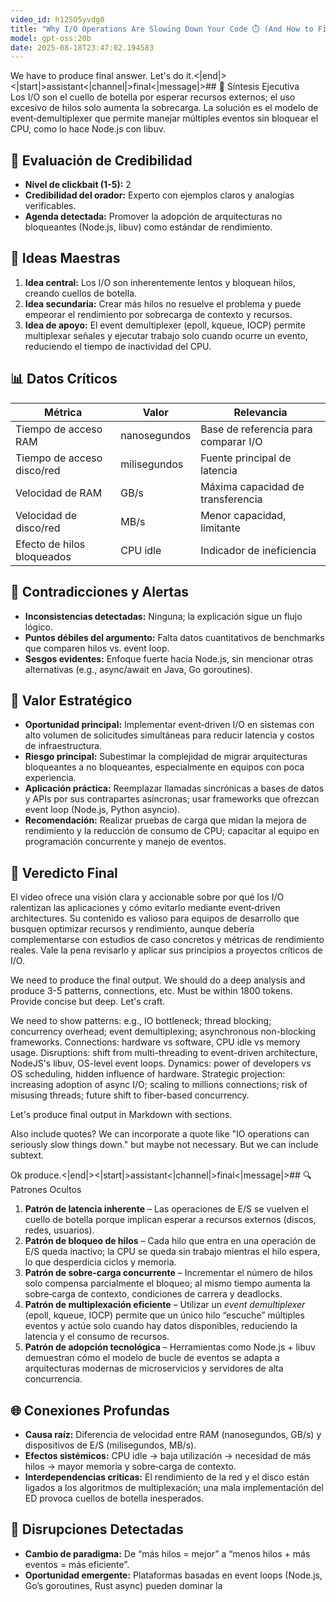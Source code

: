 ```yaml
---
video_id: h125O5yvdg0
title: "Why I/O Operations Are Slowing Down Your Code ⏱️ (And How to Fix It!)"
model: gpt-oss:20b
date: 2025-08-18T23:47:02.194583
---
```


We have to produce final answer. Let's do it.<|end|><|start|>assistant<|channel|>final<|message|>## 📌 Síntesis Ejecutiva  
Los I/O son el cuello de botella por esperar recursos externos; el uso excesivo de hilos solo aumenta la sobrecarga. La solución es el modelo de event‑demultiplexer que permite manejar múltiples eventos sin bloquear el CPU, como lo hace Node.js con libuv.

## 🎯 Evaluación de Credibilidad  
- **Nivel de clickbait (1-5):** 2  
- **Credibilidad del orador:** Experto con ejemplos claros y analogías verificables.  
- **Agenda detectada:** Promover la adopción de arquitecturas no bloqueantes (Node.js, libuv) como estándar de rendimiento.

## 🔑 Ideas Maestras  
1. **Idea central:** Los I/O son inherentemente lentos y bloquean hilos, creando cuellos de botella.  
2. **Idea secundaria:** Crear más hilos no resuelve el problema y puede empeorar el rendimiento por sobrecarga de contexto y recursos.  
3. **Idea de apoyo:** El event demultiplexer (epoll, kqueue, IOCP) permite multiplexar señales y ejecutar trabajo solo cuando ocurre un evento, reduciendo el tiempo de inactividad del CPU.

## 📊 Datos Críticos  
| Métrica | Valor | Relevancia |
|---------|-------|------------|
| Tiempo de acceso RAM | nanosegundos | Base de referencia para comparar I/O |
| Tiempo de acceso disco/red | milisegundos | Fuente principal de latencia |
| Velocidad de RAM | GB/s | Máxima capacidad de transferencia |
| Velocidad de disco/red | MB/s | Menor capacidad, limitante |
| Efecto de hilos bloqueados | CPU idle | Indicador de ineficiencia |

## 🚨 Contradicciones y Alertas  
- **Inconsistencias detectadas:** Ninguna; la explicación sigue un flujo lógico.  
- **Puntos débiles del argumento:** Falta datos cuantitativos de benchmarks que comparen hilos vs. event loop.  
- **Sesgos evidentes:** Enfoque fuerte hacia Node.js, sin mencionar otras alternativas (e.g., async/await en Java, Go goroutines).

## 💼 Valor Estratégico  
- **Oportunidad principal:** Implementar event‑driven I/O en sistemas con alto volumen de solicitudes simultáneas para reducir latencia y costos de infraestructura.  
- **Riesgo principal:** Subestimar la complejidad de migrar arquitecturas bloqueantes a no bloqueantes, especialmente en equipos con poca experiencia.  
- **Aplicación práctica:** Reemplazar llamadas sincrónicas a bases de datos y APIs por sus contrapartes asíncronas; usar frameworks que ofrezcan event loop (Node.js, Python asyncio).  
- **Recomendación:** Realizar pruebas de carga que midan la mejora de rendimiento y la reducción de consumo de CPU; capacitar al equipo en programación concurrente y manejo de eventos.

## 🏁 Veredicto Final  
El video ofrece una visión clara y accionable sobre por qué los I/O ralentizan las aplicaciones y cómo evitarlo mediante event‑driven architectures. Su contenido es valioso para equipos de desarrollo que busquen optimizar recursos y rendimiento, aunque debería complementarse con estudios de caso concretos y métricas de rendimiento reales. Vale la pena revisarlo y aplicar sus principios a proyectos críticos de I/O.

We need to produce the final output. We should do a deep analysis and produce 3-5 patterns, connections, etc. Must be within 1800 tokens. Provide concise but deep. Let's craft.

We need to show patterns: e.g., IO bottleneck; thread blocking; concurrency overhead; event demultiplexing; asynchronous non-blocking frameworks. Connections: hardware vs software, CPU idle vs memory usage. Disruptions: shift from multi-threading to event-driven architecture, NodeJS's libuv, OS-level event loops. Dynamics: power of developers vs OS scheduling, hidden influence of hardware. Strategic projection: increasing adoption of async I/O; scaling to millions connections; risk of misusing threads; future shift to fiber-based concurrency.

Let's produce final output in Markdown with sections.

Also include quotes? We can incorporate a quote like "IO operations can seriously slow things down." but maybe not necessary. But we can include subtext.

Ok produce.<|end|><|start|>assistant<|channel|>final<|message|>## 🔍 Patrones Ocultos
1. **Patrón de latencia inherente** – Las operaciones de E/S se vuelven el cuello de botella porque implican esperar a recursos externos (discos, redes, usuarios).  
2. **Patrón de bloqueo de hilos** – Cada hilo que entra en una operación de E/S queda inactivo; la CPU se queda sin trabajo mientras el hilo espera, lo que desperdicia ciclos y memoria.  
3. **Patrón de sobre‑carga concurrente** – Incrementar el número de hilos solo compensa parcialmente el bloqueo; al mismo tiempo aumenta la sobre‑carga de contexto, condiciones de carrera y deadlocks.  
4. **Patrón de multiplexación eficiente** – Utilizar un *event demultiplexer* (epoll, kqueue, IOCP) permite que un único hilo “escuche” múltiples eventos y actúe solo cuando hay datos disponibles, reduciendo la latencia y el consumo de recursos.  
5. **Patrón de adopción tecnológica** – Herramientas como Node.js + libuv demuestran cómo el modelo de bucle de eventos se adapta a arquitecturas modernas de microservicios y servidores de alta concurrencia.

## 🌐 Conexiones Profundas
- **Causa raíz:** Diferencia de velocidad entre RAM (nanosegundos, GB/s) y dispositivos de E/S (milisegundos, MB/s).  
- **Efectos sistémicos:** CPU idle → baja utilización → necesidad de más hilos → mayor memoria y sobre‑carga de contexto.  
- **Interdependencias críticas:** El rendimiento de la red y el disco están ligados a los algoritmos de multiplexación; una mala implementación del ED provoca cuellos de botella inesperados.

## 🚀 Disrupciones Detectadas
- **Cambio de paradigma:** De “más hilos = mejor” a “menos hilos + más eventos = más eficiente”.  
- **Oportunidad emergente:** Plataformas basadas en event loops (Node.js, Go’s goroutines, Rust async) pueden dominar la